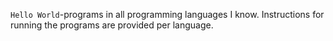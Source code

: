 `Hello World`-programs in all programming languages I know. Instructions for
running the programs are provided per language.
